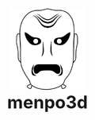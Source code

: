 <center>
  <img src="../../logo/menpo3d_white_medium.png" alt="menpo3d" width="30%"><br/>
  <strong style="font-size: 250%">menpo3d</strong>
</center>
